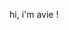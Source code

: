 hi, i'm avie !

<!---
aviethedaredevil/aviethedaredevil is a ✨ special ✨ repository because its `README.md` (this file) appears on your GitHub profile.
You can click the Preview link to take a look at your changes.
--->
